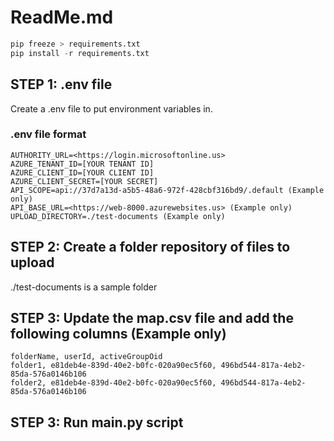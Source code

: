 # ReadMe.md

```python
pip freeze > requirements.txt
pip install -r requirements.txt
```

## STEP 1: .env file

Create a .env file to put environment variables in.

### .env file format

```markup
AUTHORITY_URL=<https://login.microsoftonline.us>
AZURE_TENANT_ID=[YOUR TENANT ID]
AZURE_CLIENT_ID=[YOUR CLIENT ID]
AZURE_CLIENT_SECRET=[YOUR SECRET]
API_SCOPE=api://37d7a13d-a5b5-48a6-972f-428cbf316bd9/.default (Example only)
API_BASE_URL=<https://web-8000.azurewebsites.us> (Example only)
UPLOAD_DIRECTORY=./test-documents (Example only)
```

## STEP 2: Create a folder repository of files to upload

./test-documents is a sample folder

## STEP 3: Update the map.csv file and add the following columns (Example only)

```csv
folderName, userId, activeGroupOid
folder1, e81deb4e-839d-40e2-b0fc-020a90ec5f60, 496bd544-817a-4eb2-85da-576a0146b106
folder2, e81deb4e-839d-40e2-b0fc-020a90ec5f60, 496bd544-817a-4eb2-85da-576a0146b106
```

## STEP 3: Run main.py script

